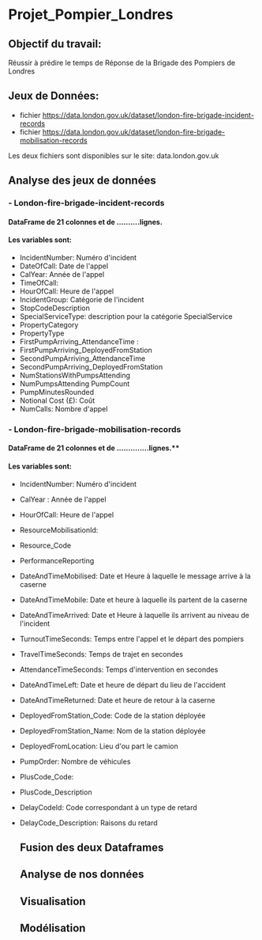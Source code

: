 # Projet_Pompier_Londres

## Objectif du travail: 
Réussir à prédire le temps de Réponse de la Brigade des Pompiers de Londres

## Jeux de Données:
- fichier https://data.london.gov.uk/dataset/london-fire-brigade-incident-records 
- fichier https://data.london.gov.uk/dataset/london-fire-brigade-mobilisation-records

Les deux fichiers sont disponibles sur le site: data.london.gov.uk

## Analyse des jeux de données
### - London-fire-brigade-incident-records
#### DataFrame de 21 colonnes et de ..........lignes.
#### Les variables sont:
* IncidentNumber: Numéro d'incident
* DateOfCall: Date de l'appel
* CalYear: Année de l'appel
* TimeOfCall: 
* HourOfCall: Heure de l'appel
* IncidentGroup: Catégorie de l'incident
* StopCodeDescription
* SpecialServiceType: description pour la catégorie SpecialService
* PropertyCategory
* PropertyType	
* FirstPumpArriving_AttendanceTime :
* FirstPumpArriving_DeployedFromStation
* SecondPumpArriving_AttendanceTime
* SecondPumpArriving_DeployedFromStation
* NumStationsWithPumpsAttending
* NumPumpsAttending	PumpCount
* PumpMinutesRounded
* Notional Cost (£): Coût
* NumCalls: Nombre d'appel


### - London-fire-brigade-mobilisation-records
#### DataFrame de 21 colonnes et de ..............lignes.**
#### Les variables sont:
*  IncidentNumber: Numéro d'incident
*  CalYear : Année de l'appel
* HourOfCall: Heure de l'appel
* ResourceMobilisationId: 
* Resource_Code
* PerformanceReporting
* DateAndTimeMobilised: Date et Heure à laquelle le message arrive à la caserne
* DateAndTimeMobile: Date et heure à laquelle ils partent de la caserne
* DateAndTimeArrived: Date et Heure à laquelle ils arrivent au niveau de l'incident
* TurnoutTimeSeconds: Temps entre l'appel et le départ des pompiers
* TravelTimeSeconds: Temps de trajet en secondes
* AttendanceTimeSeconds: Temps d'intervention en secondes
* DateAndTimeLeft: Date et heure de départ du lieu de l'accident
* DateAndTimeReturned: Date et heure de retour à la caserne
* DeployedFromStation_Code: Code de la station déployée
* DeployedFromStation_Name: Nom de la station déployée
* DeployedFromLocation: Lieu d'ou part le camion
* PumpOrder: Nombre de véhicules
* PlusCode_Code: 
* PlusCode_Description
* DelayCodeId: Code correspondant à un type de retard
* DelayCode_Description: Raisons du retard


  ## Fusion des deux Dataframes
  ## Analyse de nos données
  ## Visualisation
  ## Modélisation  
